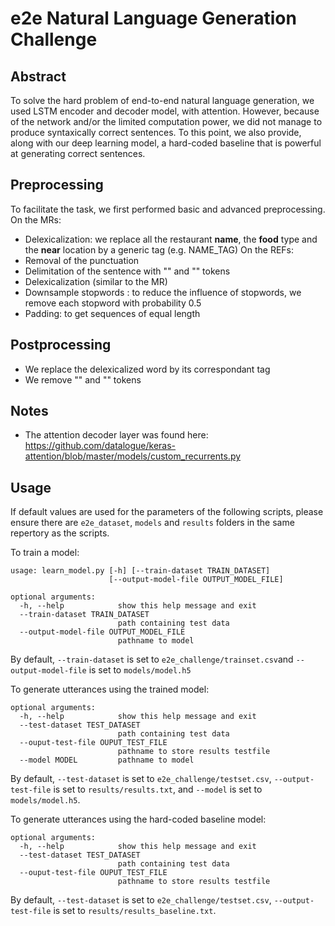# e2e Natural Language Generation Challenge

## Abstract
To solve the hard problem of end-to-end natural language generation, we used LSTM encoder and decoder model, with attention. However, because of the network and/or the limited computation power, we did not manage to produce syntaxically correct sentences. To this point, we also provide, along with our deep learning model, a hard-coded baseline that is powerful at generating correct sentences.

## Preprocessing
To facilitate the task, we first performed basic and advanced preprocessing. On the MRs:
- Delexicalization: we replace all the restaurant **name**, the **food** type and the **near** location by a generic tag (e.g. NAME_TAG)
On the REFs:
- Removal of the punctuation
- Delimitation of the sentence with "<BEGIN>" and "<END>" tokens
- Delexicalization (similar to the MR)
- Downsample stopwords : to reduce the influence of stopwords, we remove each stopword with probability 0.5
- Padding: to get sequences of equal length

## Postprocessing
- We replace the delexicalized word by its correspondant tag
- We remove "<BEGIN>" and "<END>" tokens

## Notes
- The attention decoder layer was found here: https://github.com/datalogue/keras-attention/blob/master/models/custom_recurrents.py


## Usage
If default values are used for the parameters of the following scripts, please ensure there are `e2e_dataset`, `models` and `results` folders in the same repertory as the scripts.

To train a model: 
```
usage: learn_model.py [-h] [--train-dataset TRAIN_DATASET]
                      [--output-model-file OUTPUT_MODEL_FILE]

optional arguments:
  -h, --help            show this help message and exit
  --train-dataset TRAIN_DATASET
                        path containing test data
  --output-model-file OUTPUT_MODEL_FILE
                        pathname to model
```
By default, `--train-dataset` is set to `e2e_challenge/trainset.csv`and `--output-model-file` is set to `models/model.h5`


To generate utterances using the trained model:
```
optional arguments:
  -h, --help            show this help message and exit
  --test-dataset TEST_DATASET
                        path containing test data
  --ouput-test-file OUPUT_TEST_FILE
                        pathname to store results testfile
  --model MODEL         pathname to model
```

By default, `--test-dataset` is set to `e2e_challenge/testset.csv`, `--output-test-file` is set to `results/results.txt`, and `--model` is set to `models/model.h5`.

To generate utterances using the hard-coded baseline model:
```
optional arguments:
  -h, --help            show this help message and exit
  --test-dataset TEST_DATASET
                        path containing test data
  --ouput-test-file OUPUT_TEST_FILE
                        pathname to store results testfile
```
By default, `--test-dataset` is set to `e2e_challenge/testset.csv`, `--output-test-file` is set to `results/results_baseline.txt`.


